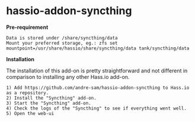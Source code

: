 # hassio-addon-syncthing

**Pre-requirement**

    Data is stored under /share/syncthing/data
    Mount your preferred storage, eg.: zfs set mountpoint=/usr/share/hassio/share/syncthing/data tank/syncthing/data

**Installation**

The installation of this add-on is pretty straightforward and not different in comparison to installing any other Hass.io add-on.

    1) Add https://github.com/andre-sam/hassio-addon-syncthing to Hass.io as a repository.
    2) Install the "Syncthing" add-on.
    3) Start the "Syncthing" add-on.
    4) Check the logs of the "Syncthing" to see if everything went well.
    5) Open the web-ui

